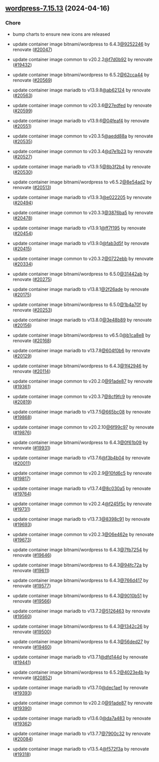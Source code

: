 

## [wordpress-7.15.13](https://github.com/truecharts/charts/compare/wordpress-7.9.0...wordpress-7.15.13) (2024-04-16)

### Chore



- bump charts to ensure new icons are released

- update container image bitnami/wordpress to 6.4.3[@9252246](https://github.com/9252246) by renovate ([#20047](https://github.com/truecharts/charts/issues/20047))

- update container image common to v20.2.2[@f7d0b92](https://github.com/f7d0b92) by renovate ([#19432](https://github.com/truecharts/charts/issues/19432))

- update container image bitnami/wordpress to 6.5.2[@62cca44](https://github.com/62cca44) by renovate ([#20569](https://github.com/truecharts/charts/issues/20569))

- update container image mariadb to v13.9.8[@ab62124](https://github.com/ab62124) by renovate ([#20563](https://github.com/truecharts/charts/issues/20563))

- update container image common to v20.3.6[@27edfed](https://github.com/27edfed) by renovate ([#20599](https://github.com/truecharts/charts/issues/20599))

- update container image mariadb to v13.9.6[@04feaf4](https://github.com/04feaf4) by renovate ([#20551](https://github.com/truecharts/charts/issues/20551))

- update container image common to v20.3.5[@aedd88a](https://github.com/aedd88a) by renovate ([#20535](https://github.com/truecharts/charts/issues/20535))

- update container image common to v20.3.4[@d7e1b23](https://github.com/d7e1b23) by renovate ([#20527](https://github.com/truecharts/charts/issues/20527))

- update container image mariadb to v13.9.5[@8b3f2b4](https://github.com/8b3f2b4) by renovate ([#20530](https://github.com/truecharts/charts/issues/20530))

- update container image bitnami/wordpress to v6.5.2[@8e54ad2](https://github.com/8e54ad2) by renovate ([#20513](https://github.com/truecharts/charts/issues/20513))

- update container image mariadb to v13.9.3[@e022205](https://github.com/e022205) by renovate ([#20494](https://github.com/truecharts/charts/issues/20494))

- update container image common to v20.3.3[@3876ba5](https://github.com/3876ba5) by renovate ([#20478](https://github.com/truecharts/charts/issues/20478))

- update container image mariadb to v13.9.1[@ff7f195](https://github.com/ff7f195) by renovate ([#20454](https://github.com/truecharts/charts/issues/20454))

- update container image mariadb to v13.9.0[@fab3d5f](https://github.com/fab3d5f) by renovate ([#20415](https://github.com/truecharts/charts/issues/20415))

- update container image common to v20.3.2[@0722ebb](https://github.com/0722ebb) by renovate ([#20334](https://github.com/truecharts/charts/issues/20334))

- update container image bitnami/wordpress to 6.5.0[@31442ab](https://github.com/31442ab) by renovate ([#20275](https://github.com/truecharts/charts/issues/20275))

- update container image mariadb to v13.8.1[@2f26ade](https://github.com/2f26ade) by renovate ([#20175](https://github.com/truecharts/charts/issues/20175))

- update container image bitnami/wordpress to 6.5.0[@1b4a70f](https://github.com/1b4a70f) by renovate ([#20253](https://github.com/truecharts/charts/issues/20253))

- update container image mariadb to v13.8.0[@3e48b89](https://github.com/3e48b89) by renovate ([#20156](https://github.com/truecharts/charts/issues/20156))

- update container image bitnami/wordpress to v6.5.0[@b1ca8e8](https://github.com/b1ca8e8) by renovate ([#20168](https://github.com/truecharts/charts/issues/20168))

- update container image mariadb to v13.7.8[@604f0b6](https://github.com/604f0b6) by renovate ([#20129](https://github.com/truecharts/charts/issues/20129))

- update container image bitnami/wordpress to 6.4.3[@1f42946](https://github.com/1f42946) by renovate ([#20114](https://github.com/truecharts/charts/issues/20114))

- update container image common to v20.2.0[@91ade87](https://github.com/91ade87) by renovate ([#19361](https://github.com/truecharts/charts/issues/19361))

- update container image common to v20.3.7[@8cf9fc9](https://github.com/8cf9fc9) by renovate ([#20819](https://github.com/truecharts/charts/issues/20819))

- update container image mariadb to v13.7.5[@665bc08](https://github.com/665bc08) by renovate ([#19868](https://github.com/truecharts/charts/issues/19868))

- update container image common to v20.2.10[@6f99c97](https://github.com/6f99c97) by renovate ([#19876](https://github.com/truecharts/charts/issues/19876))

- update container image bitnami/wordpress to 6.4.3[@0f61b09](https://github.com/0f61b09) by renovate ([#19931](https://github.com/truecharts/charts/issues/19931))

- update container image mariadb to v13.7.6[@f3b4b04](https://github.com/f3b4b04) by renovate ([#20011](https://github.com/truecharts/charts/issues/20011))

- update container image common to v20.2.9[@10fd6c5](https://github.com/10fd6c5) by renovate ([#19817](https://github.com/truecharts/charts/issues/19817))

- update container image mariadb to v13.7.4[@8c030a5](https://github.com/8c030a5) by renovate ([#19764](https://github.com/truecharts/charts/issues/19764))

- update container image common to v20.2.4[@f245f5c](https://github.com/f245f5c) by renovate ([#19731](https://github.com/truecharts/charts/issues/19731))

- update container image mariadb to v13.7.3[@8398c91](https://github.com/8398c91) by renovate ([#19693](https://github.com/truecharts/charts/issues/19693))

- update container image common to v20.2.3[@06e462e](https://github.com/06e462e) by renovate ([#19673](https://github.com/truecharts/charts/issues/19673))

- update container image bitnami/wordpress to 6.4.3[@7fb7254](https://github.com/7fb7254) by renovate ([#19646](https://github.com/truecharts/charts/issues/19646))

- update container image bitnami/wordpress to 6.4.3[@94fc72a](https://github.com/94fc72a) by renovate ([#19611](https://github.com/truecharts/charts/issues/19611))

- update container image bitnami/wordpress to 6.4.3[@766d417](https://github.com/766d417) by renovate ([#19577](https://github.com/truecharts/charts/issues/19577))

- update container image bitnami/wordpress to 6.4.3[@9010b51](https://github.com/9010b51) by renovate ([#19566](https://github.com/truecharts/charts/issues/19566))

- update container image mariadb to v13.7.2[@5126463](https://github.com/5126463) by renovate ([#19560](https://github.com/truecharts/charts/issues/19560))

- update container image bitnami/wordpress to 6.4.3[@1342c26](https://github.com/1342c26) by renovate ([#19500](https://github.com/truecharts/charts/issues/19500))

- update container image bitnami/wordpress to 6.4.3[@56ded27](https://github.com/56ded27) by renovate ([#19460](https://github.com/truecharts/charts/issues/19460))

- update container image mariadb to v13.7.1[@dfd144d](https://github.com/dfd144d) by renovate ([#19441](https://github.com/truecharts/charts/issues/19441))

- update container image bitnami/wordpress to 6.5.2[@4023e4b](https://github.com/4023e4b) by renovate ([#20852](https://github.com/truecharts/charts/issues/20852))

- update container image mariadb to v13.7.0[@dec1ae1](https://github.com/dec1ae1) by renovate ([#19393](https://github.com/truecharts/charts/issues/19393))

- update container image common to v20.2.0[@91ade87](https://github.com/91ade87) by renovate ([#19390](https://github.com/truecharts/charts/issues/19390))

- update container image mariadb to v13.6.0[@da7a483](https://github.com/da7a483) by renovate ([#19362](https://github.com/truecharts/charts/issues/19362))

- update container image mariadb to v13.7.7[@7900c32](https://github.com/7900c32) by renovate ([#20084](https://github.com/truecharts/charts/issues/20084))

- update container image mariadb to v13.5.4[@f572f3a](https://github.com/f572f3a) by renovate ([#19318](https://github.com/truecharts/charts/issues/19318))
